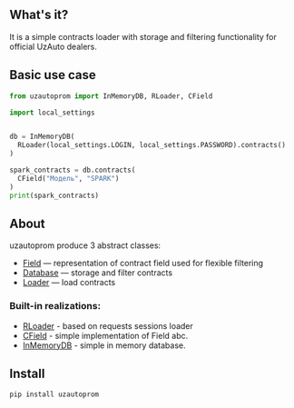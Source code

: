 ## What's it?
It is a simple contracts loader with storage and filtering functionality for official UzAuto dealers.
## Basic use case
```python
from uzautoprom import InMemoryDB, RLoader, CField

import local_settings


db = InMemoryDB(
  RLoader(local_settings.LOGIN, local_settings.PASSWORD).contracts()
)

spark_contracts = db.contracts(
  CField("Модель", "SPARK")
)
print(spark_contracts)
```

## About
uzautoprom produce 3 abstract classes:
- [Field](https://github.com/IlhomBahoraliev/uzautoprom/blob/master/uzautoprom/abc/field.py) — representation of contract field used for flexible filtering
- [Database](https://github.com/IlhomBahoraliev/uzautoprom/blob/master/uzautoprom/abc/database.py) — storage and filter contracts
- [Loader](https://github.com/IlhomBahoraliev/uzautoprom/blob/master/uzautoprom/abc/loader.py) — load contracts
### Built-in realizations:
- [RLoader](https://github.com/IlhomBahoraliev/uzautoprom/blob/master/uzautoprom/rloader.py) - based on requests sessions loader
- [CField](https://github.com/IlhomBahoraliev/uzautoprom/blob/master/uzautoprom/cfield.py) - simple implementation of Field abc.
- [InMemoryDB](https://github.com/IlhomBahoraliev/uzautoprom/blob/master/uzautoprom/imdb.py) - simple in memory database.
## Install
```bash
pip install uzautoprom
```
